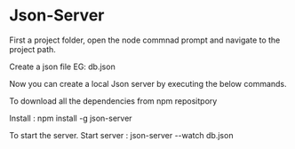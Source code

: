 # Json-Server

First a project folder, open the node commnad prompt and navigate to the project path.

Create a json file EG: db.json

Now you can create a local Json server by executing the below commands.

To download all the dependencies from npm repositpory

Install		: npm install -g json-server

To start the server.
Start server	: json-server --watch db.json


